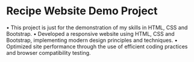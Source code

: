 # Recipe Website Demo Project

• This project is just for the demonstration of my skills in HTML, CSS and Bootstrap.
• Developed a responsive website using HTML, CSS and Bootstrap, implementing modern design principles and techniques.
• Optimized site performance through the use of efficient coding practices and browser compatibility testing.

